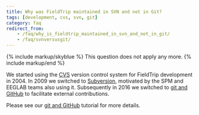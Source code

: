```yaml
---
title: Why was FieldTrip maintained in SVN and not in Git?
tags: [development, cvs, svn, git]
category: faq
redirect_from:
    - /faq/why_is_fieldtrip_maintained_in_svn_and_not_in_git/
    - /faq/svnversusgit/
---
```


{% include markup/skyblue %}
This question does not apply any more.
{% include markup/end %}

We started using the [CVS](/development/cvs) version control system for FieldTrip development in 2004. In 2009 we switched to [Subversion](/development/svn), motivated by the SPM and EEGLAB teams also using it. Subsequently in 2016 we switched to [git and GitHub](/development/git) to facilitate external contributions.

Please see our [git and GitHub](/development/git) tutorial for more details.
